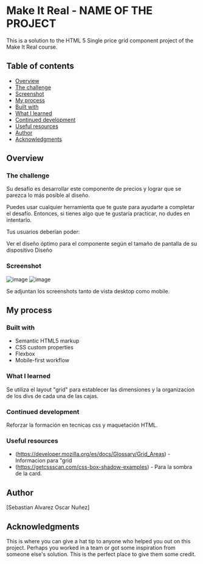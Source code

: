 # Make It Real - NAME OF THE PROJECT

This is a solution to the HTML 5 Single price grid component project of the Make It Real course.

## Table of contents

  - [Overview](#overview)
  - [The challenge](#the-challenge)
  - [Screenshot](#screenshot)
  - [My process](#my-process)
  - [Built with](#built-with)
  - [What I learned](#what-i-learned)
  - [Continued development](#continued-development)
  - [Useful resources](#useful-resources)
  - [Author](#author)
  - [Acknowledgments](#acknowledgments)


## Overview

### The challenge

Su desafío es desarrollar este componente de precios y lograr que se parezca lo más posible al diseño.

Puedes usar cualquier herramienta que te guste para ayudarte a completar el desafío. Entonces, si tienes algo que te gustaría practicar, no dudes en intentarlo.

Tus usuarios deberían poder:

Ver el diseño óptimo para el componente según el tamaño de pantalla de su dispositivo
Diseño

### Screenshot

![image](https://user-images.githubusercontent.com/102271918/217113077-e30a08ac-4c9a-4c01-89eb-3eb9a40a642f.png)
![image](https://user-images.githubusercontent.com/102271918/217113133-04950be4-edaf-47b2-9f6a-83fed53d1ee9.png)


Se adjuntan los screenshots tanto de vista desktop como mobile.


## My process

### Built with

- Semantic HTML5 markup
- CSS custom properties
- Flexbox
- Mobile-first workflow

### What I learned

Se utiliza el layout "grid" para establecer las dimensiones y la organizacion de los divs de cada una de las cajas.

### Continued development

Reforzar la formación en tecnicas css y maquetación HTML.

### Useful resources

- (https://developer.mozilla.org/es/docs/Glossary/Grid_Areas) - Informacion para "grid
- (https://getcssscan.com/css-box-shadow-examples) - Para la sombra de la card.
## Author

[Sebastian Alvarez Oscar Nuñez]


## Acknowledgments

This is where you can give a hat tip to anyone who helped you out on this project. Perhaps you worked in a team or got some inspiration from someone else's solution. This is the perfect place to give them some credit.
